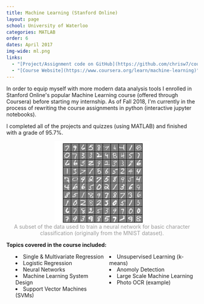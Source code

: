 ```yaml
---
title: Machine Learning (Stanford Online)
layout: page
school: University of Waterloo
categories: MATLAB
order: 6
dates: April 2017
img-wide: ml.png
links:
  - "[Project/Assignment code on GitHub](https://github.com/chrisw7/coursera-machine-learning)"
  - "[Course Website](https://www.coursera.org/learn/machine-learning)"
---
```


In order to equip myself with more modern data analysis tools I enrolled in Stanford Online's popular Machine Learning course (offered through Coursera) before starting my internship. As of Fall 2018, I'm currently in the process of rewriting the course assignments in python (interactive jupyter notebooks).

I completed all of the projects and quizzes (using MATLAB) and finished with a grade of 95.7%.

<img style="align:center;display: block; margin: 0px auto;" src="images/ocr.png">
<div style="color:#999;text-align: center;">A subset of the data used to train a neural network for basic character classification (originally from the MNIST dataset).</div>


<b>Topics covered in the course included:</b>
<ul style="columns:2; list-style-position: inside;">
  <li>Single & Multivariate Regression</li>
  <li>Logistic Regression</li>
  <li>Neural Networks</li>
  <li>Machine Learning System Design</li>
  <li>Support Vector Machines (SVMs)</li>
  <li>Unsupervised Learning (k-means)</li>
  <li>Anomoly Detection</li>
  <li>Large Scale Machine Learning</li>
  <li>Photo OCR (example)</li>
</ul>
